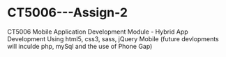 CT5006---Assign-2
=================

CT5006 Mobile Application Development Module - Hybrid App Development
Using html5, css3, sass, jQuery Mobile (future devlopments will inculde php, mySql and the use of Phone Gap)
